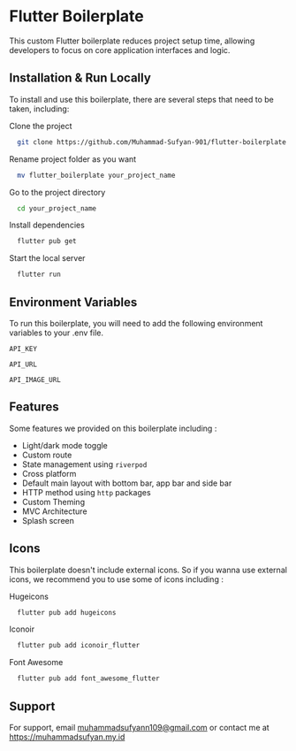 # Flutter Boilerplate

This custom Flutter boilerplate reduces project setup time, allowing developers to focus on core application interfaces and logic.

## Installation & Run Locally

To install and use this boilerplate, there are several steps that need to be taken, including:

Clone the project

```bash
  git clone https://github.com/Muhammad-Sufyan-901/flutter-boilerplate.git
```

Rename project folder as you want

```bash
  mv flutter_boilerplate your_project_name
```

Go to the project directory

```bash
  cd your_project_name
```

Install dependencies

```bash
  flutter pub get
```

Start the local server

```bash
  flutter run
```

## Environment Variables

To run this boilerplate, you will need to add the following environment variables to your .env file.

`API_KEY`

`API_URL`

`API_IMAGE_URL`

## Features

Some features we provided on this boilerplate including :

- Light/dark mode toggle
- Custom route
- State management using `riverpod`
- Cross platform
- Default main layout with bottom bar, app bar and side bar
- HTTP method using `http` packages
- Custom Theming
- MVC Architecture
- Splash screen

## Icons

This boilerplate doesn't include external icons. So if you wanna use external icons, we recommend you to use some of icons including :

Hugeicons

```bash
  flutter pub add hugeicons
```

Iconoir

```bash
  flutter pub add iconoir_flutter
```

Font Awesome

```bash
  flutter pub add font_awesome_flutter
```

## Support

For support, email muhammadsufyann109@gmail.com or contact me at https://muhammadsufyan.my.id
